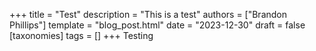 +++
title = "Test"
description = "This is a test"
authors = ["Brandon Phillips"]
template = "blog_post.html"
date = "2023-12-30"
draft = false
[taxonomies]
tags = []
+++
Testing
